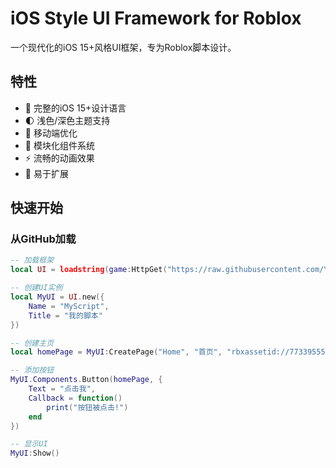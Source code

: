 # iOS Style UI Framework for Roblox

一个现代化的iOS 15+风格UI框架，专为Roblox脚本设计。

## 特性

- 🎨 完整的iOS 15+设计语言
- 🌓 浅色/深色主题支持
- 📱 移动端优化
- 🧩 模块化组件系统
- ⚡ 流畅的动画效果
- 🔧 易于扩展

## 快速开始

### 从GitHub加载

```lua
-- 加载框架
local UI = loadstring(game:HttpGet("https://raw.githubusercontent.com/YOUR_USERNAME/YOUR_REPO/main/loader.lua"))()

-- 创建UI实例
local MyUI = UI.new({
    Name = "MyScript",
    Title = "我的脚本"
})

-- 创建主页
local homePage = MyUI:CreatePage("Home", "首页", "rbxassetid://7733955511")

-- 添加按钮
MyUI.Components.Button(homePage, {
    Text = "点击我",
    Callback = function()
        print("按钮被点击!")
    end
})

-- 显示UI
MyUI:Show()